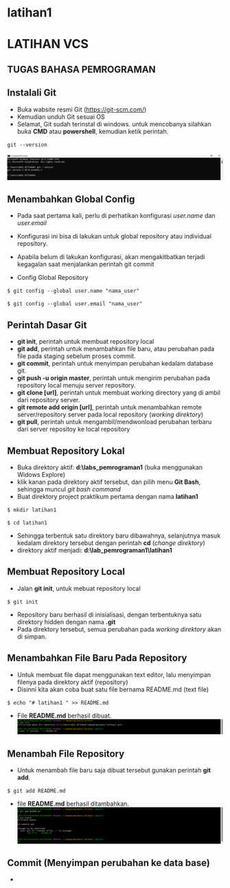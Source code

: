 # latihan1 
# LATIHAN VCS

## TUGAS BAHASA PEMROGRAMAN

## Instalali Git

 - Buka wabsite resmi Git (https://git-scm.com/)
 - Kemudian unduh Git sesuai OS
 - Selamat, Git sudah terinstal di windows. untuk mencobanya silahkan buka **CMD** atau **powershell**, kemudian ketik perintah.
```
git --version
```
 ![Gambar1](Gambar/1.png)
 

 ## Menambahkan Global Config
 
 - Pada saat pertama kali, perlu di perhatikan konfigurasi *user.name* dan *user.email*
 - Konfigurasi ini bisa di lakukan untuk global repository atau individual repository.
 - Apabila belum di lakukan konfigurasi, akan mengakitbatkan terjadi kegagalan saat menjalankan perintah git commit

 - Config Global Repository
 ```
 $ git config --global user.name "nama_user"
 ```
 ```
 $ git config --global user.email "nama_user"
 ```


 ## Perintah Dasar Git

 - **git init**, perintah untuk membuat repository local
 - **git add**, perintah untuk menambahkan file baru, atau perubahan pada file pada staging sebelum proses commit.
 - **git commit**, perintah untuk menyimpan perubahan kedalam database git.
 - **git push -u origin master**, perintah untuk mengirim perubahan pada repository local menuju server repository.
 - **git clone [url]**, perintah untuk membuat working directory yang di ambil dari repository server.
 - **git remote add origin [url]**, perintah untuk menambahkan remote server/repository server pada local repository (*working direktory*)
 - **git pull**, perintah untuk mengambil/mendwonload perubahan terbaru dari server repositoy ke local repository


 ## Membuat Repository Lokal

 - Buka direktory aktif: **d:\labs_pemrograman1** (buka menggunakan Widows Explore)
 - klik kanan pada direktory aktif tersebut, dan pilih menu **Git Bash**, sehingga muncul *git bash command*
 - Buat direktory project praktikum pertama dengan nama **latihan1**
  ```
  $ mkdir latihan1
  ```
  ```
  $ cd latihan1
  ```
 - Sehingga terbentuk satu direktory baru dibawahnya, selanjutnya masuk kedalam direktory tersebut dengan perintah **cd** (*change direktory*)
 - direktory aktif menjadi: **d:\lab_pemrograman1\latihan1**
 
 
 ## Membuat Repository Local
 
 - Jalan **git init**, untuk mebuat repository local
 ```
 $ git init
 ```
 - Repository baru berhasil di inisialisasi, dengan terbentuknya satu direktory hidden dengan nama **.git**
 - Pada direktory tersebut, semua perubahan pada *working direktory* akan di simpan.
 
 
  ## Menambahkan File Baru Pada Repository
  
  - Untuk membuat file dapat menggunakan text editor, lalu menyimpan filenya pada direktory aktif (repository)
  - Disinni kita akan coba buat satu file bernama README.md (text file)
  ```
  $ echo "# latihan1 " >> README.md
  ```
  - File **README.md** berhasil dibuat.
  ![Gambar1](Gambar/2.png)


  ## Menambah File Repository
  - Untuk menambah file baru saja dibuat tersebut gunakan perintah **git add**.
  ```
  $ git add README.md
  ```
  - file **README.md** berhasil ditambahkan.
  ![Gambar](Gambar/3.png)
  
  
  ## Commit (Menyimpan perubahan ke data base)
  -
